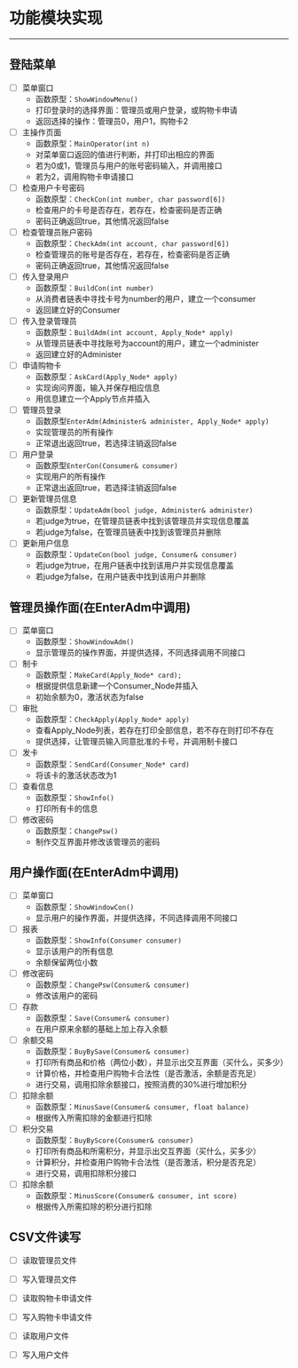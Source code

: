 # 功能模块实现

---

## 登陆菜单

* [ ] 菜单窗口
  * 函数原型：`ShowWindowMenu()`
  * 打印登录时的选择界面：管理员或用户登录，或购物卡申请
  * 返回选择的操作：管理员0，用户1，购物卡2
* [ ] 主操作页面
  * 函数原型：`MainOperator(int n)`
  * 对菜单窗口返回的值进行判断，并打印出相应的界面
  * 若为0或1，管理员与用户的账号密码输入，并调用接口
  * 若为2，调用购物卡申请接口
* [ ] 检查用户卡号密码
  * 函数原型：`CheckCon(int number, char password[6])`
  * 检查用户的卡号是否存在，若存在，检查密码是否正确
  * 密码正确返回true，其他情况返回false
* [ ] 检查管理员账户密码
  * 函数原型：`CheckAdm(int account, char password[6])`
  * 检查管理员的账号是否存在，若存在，检查密码是否正确
  * 密码正确返回true，其他情况返回false
* [ ] 传入登录用户
  * 函数原型：`BuildCon(int number)`
  * 从消费者链表中寻找卡号为number的用户，建立一个consumer
  * 返回建立好的Consumer
* [ ] 传入登录管理员
  * 函数原型：`BuildAdm(int account, Apply_Node* apply)`
  * 从管理员链表中寻找账号为account的用户，建立一个administer
  * 返回建立好的Administer
* [ ] 申请购物卡
  * 函数原型：`AskCard(Apply_Node* apply)`
  * 实现询问界面，输入并保存相应信息
  * 用信息建立一个Apply节点并插入
* [ ] 管理员登录
  * 函数原型`EnterAdm(Administer& administer, Apply_Node* apply)`
  * 实现管理员的所有操作
  * 正常退出返回true，若选择注销返回false
* [ ] 用户登录
  * 函数原型`EnterCon(Consumer& consumer)`
  * 实现用户的所有操作
  * 正常退出返回true，若选择注销返回false
* [ ] 更新管理员信息
  * 函数原型：`UpdateAdm(bool judge, Administer& administer)`
  * 若judge为true，在管理员链表中找到该管理员并实现信息覆盖
  * 若judge为false，在管理员链表中找到该管理员并删除
* [ ] 更新用户信息
  * 函数原型：`UpdateCon(bool judge, Consumer& consumer)`
  * 若judge为true，在用户链表中找到该用户并实现信息覆盖
  * 若judge为false，在用户链表中找到该用户并删除

## 管理员操作面(在EnterAdm中调用)

* [ ] 菜单窗口
  * 函数原型：`ShowWindowAdm()`
  * 显示管理员的操作界面，并提供选择，不同选择调用不同接口
* [ ] 制卡
  * 函数原型：`MakeCard(Apply_Node* card);`
  * 根据提供信息新建一个Consumer_Node并插入
  * 初始余额为0，激活状态为false
* [ ] 审批
  * 函数原型：`CheckApply(Apply_Node* apply)`
  * 查看Apply_Node列表，若存在打印全部信息，若不存在则打印不存在
  * 提供选择，让管理员输入同意批准的卡号，并调用制卡接口
* [ ] 发卡
  * 函数原型：`SendCard(Consumer_Node* card)`
  * 将该卡的激活状态改为1
* [ ] 查看信息
  * 函数原型：`ShowInfo()`
  * 打印所有卡的信息
* [ ] 修改密码
  * 函数原型：`ChangePsw()`
  * 制作交互界面并修改该管理员的密码

## 用户操作面(在EnterAdm中调用)

* [ ] 菜单窗口
  * 函数原型：`ShowWindowCon()`
  * 显示用户的操作界面，并提供选择，不同选择调用不同接口
* [ ] 报表
  * 函数原型：`ShowInfo(Consumer consumer)`
  * 显示该用户的所有信息
  * 余额保留两位小数
* [ ] 修改密码
  * 函数原型：`ChangePsw(Consumer& consumer)`
  * 修改该用户的密码
* [ ] 存款
  * 函数原型：`Save(Consumer& consumer)`
  * 在用户原来余额的基础上加上存入余额
* [ ] 余额交易
  * 函数原型：`BuyBySave(Consumer& consumer)`
  * 打印所有商品和价格（两位小数），并显示出交互界面（买什么，买多少）
  * 计算价格，并检查用户购物卡合法性（是否激活，余额是否充足）
  * 进行交易，调用扣除余额接口，按照消费的30%进行增加积分
* [ ] 扣除余额
  * 函数原型：`MinusSave(Consumer& consumer, float balance)`
  * 根据传入所需扣除的金额进行扣除
* [ ] 积分交易
  * 函数原型：`BuyByScore(Consumer& consumer)`
  * 打印所有商品和所需积分，并显示出交互界面（买什么，买多少）
  * 计算积分，并检查用户购物卡合法性（是否激活，积分是否充足）
  * 进行交易，调用扣除积分接口
* [ ] 扣除余额
  * 函数原型：`MinusScore(Consumer& consumer, int score)`
  * 根据传入所需扣除的积分进行扣除

## CSV文件读写

* [ ] 读取管理员文件
* [ ] 写入管理员文件
* [ ] 读取购物卡申请文件
* [ ] 写入购物卡申请文件
* [ ] 读取用户文件
* [ ] 写入用户文件

